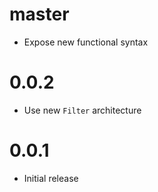 # master

* Expose new functional syntax

# 0.0.2

* Use new `Filter` architecture

# 0.0.1

* Initial release
